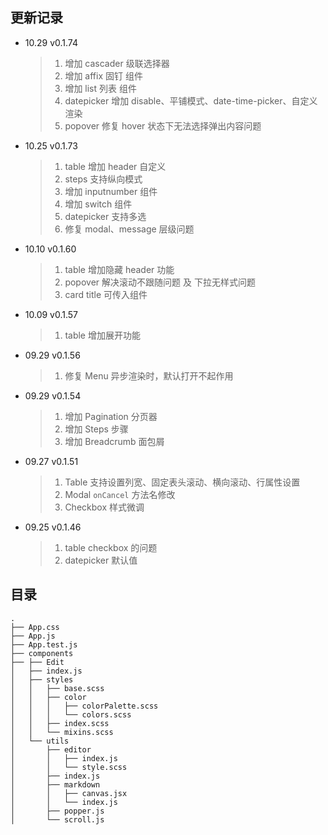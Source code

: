 ## 更新记录

- 10.29 v0.1.74

  > 1. 增加 cascader 级联选择器
  > 2. 增加 affix 固钉 组件
  > 3. 增加 list 列表 组件 
  > 4. datepicker 增加 disable、平铺模式、date-time-picker、自定义渲染
  > 5. popover 修复 hover 状态下无法选择弹出内容问题

- 10.25 v0.1.73

  > 1. table 增加 header 自定义
  > 2. steps 支持纵向模式
  > 3. 增加 inputnumber 组件
  > 4. 增加 switch 组件
  > 5. datepicker 支持多选
  > 6. 修复 modal、message 层级问题

- 10.10 v0.1.60

  > 1. table 增加隐藏 header 功能
  > 2. popover 解决滚动不跟随问题 及 下拉无样式问题
  > 3. card title 可传入组件

- 10.09 v0.1.57

  > 1. table 增加展开功能

- 09.29 v0.1.56

  > 1. 修复 Menu 异步渲染时，默认打开不起作用

- 09.29 v0.1.54

  > 1. 增加 Pagination 分页器
  > 2. 增加 Steps 步骤
  > 3. 增加 Breadcrumb 面包屑

- 09.27 v0.1.51

  > 1. Table 支持设置列宽、固定表头滚动、横向滚动、行属性设置
  > 2. Modal `onCancel` 方法名修改
  > 3. Checkbox 样式微调

- 09.25 v0.1.46
  > 1. table checkbox 的问题
  > 2. datepicker 默认值

## 目录

```
.
├── App.css
├── App.js
├── App.test.js
├── components
├── ├── Edit
│   ├── index.js
│   ├── styles
│   │   ├── base.scss
│   │   ├── color
│   │   │   ├── colorPalette.scss
│   │   │   └── colors.scss
│   │   ├── index.scss
│   │   └── mixins.scss
│   └── utils
│       ├── editor
│       │   ├── index.js
│       │   └── style.scss
│       ├── index.js
│       ├── markdown
│       │   ├── canvas.jsx
│       │   └── index.js
│       ├── popper.js
│       └── scroll.js
```
